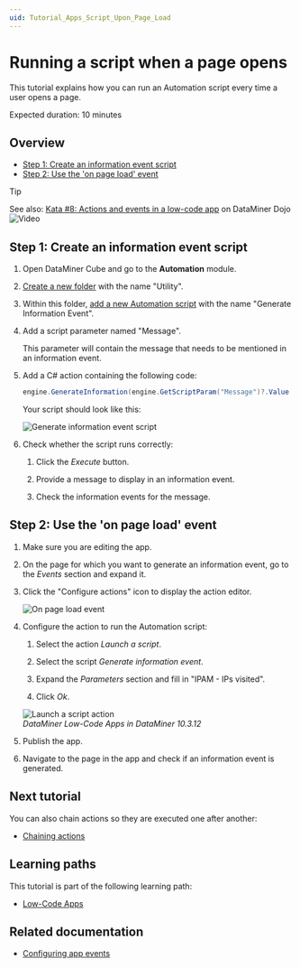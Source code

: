 ```yaml
---
uid: Tutorial_Apps_Script_Upon_Page_Load
---
```

# Running a script when a page opens

This tutorial explains how you can run an Automation script every time a user opens a page.

Expected duration: 10 minutes

## Overview

- [Step 1: Create an information event script](#step-1-create-an-information-event-script)
- [Step 2: Use the 'on page load' event](#step-2-use-the-on-page-load-event)

> [!TIP]
> See also: [Kata #8: Actions and events in a low-code app](https://community.dataminer.services/courses/kata-8/) on DataMiner Dojo ![Video](~/dataminer/images/video_Duo.png)

## Step 1: Create an information event script

1. Open DataMiner Cube and go to the **Automation** module.

1. [Create a new folder](xref:Managing_Automation_scripts#adding-a-new-automation-script-folder) with the name "Utility".

1. Within this folder, [add a new Automation script](xref:Managing_Automation_scripts#adding-a-new-automation-script) with the name "Generate Information Event".

1. Add a script parameter named "Message".

   This parameter will contain the message that needs to be mentioned in an information event.

1. Add a C# action containing the following code:

   ```csharp
   engine.GenerateInformation(engine.GetScriptParam("Message")?.Value ?? "No message.");
   ```

   Your script should look like this:

   ![Generate information event script](~/dataminer/images/GenerateInformationEventScript.png)

1. Check whether the script runs correctly:

   1. Click the *Execute* button.

   1. Provide a message to display in an information event.

   1. Check the information events for the message.

## Step 2: Use the 'on page load' event

1. Make sure you are editing the app.

1. On the page for which you want to generate an information event, go to the *Events* section and expand it.

1. Click the "Configure actions" icon to display the action editor.

   ![On page load event](~/dataminer/images/OnPageLoad.png)

1. Configure the action to run the Automation script:

   1. Select the action *Launch a script*.

   1. Select the script *Generate information event*.

   1. Expand the *Parameters* section and fill in "IPAM - IPs visited".

   1. Click *Ok*.

   ![Launch a script action](~/dataminer/images/LaunchAScriptAction.png)<br/>*DataMiner Low-Code Apps in DataMiner 10.3.12*

1. Publish the app.

1. Navigate to the page in the app and check if an information event is generated.

## Next tutorial

You can also chain actions so they are executed one after another:

- [Chaining actions](xref:Tutorial_Apps_Chaining_Actions)

## Learning paths

This tutorial is part of the following learning path:

- [Low-Code Apps](xref:Tutorial_Apps)

## Related documentation

- [Configuring app events](xref:LowCodeApps_event_config)

